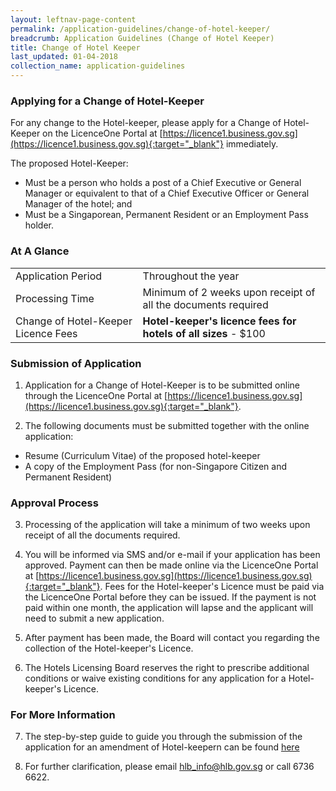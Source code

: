 ```yaml
---
layout: leftnav-page-content
permalink: /application-guidelines/change-of-hotel-keeper/
breadcrumb: Application Guidelines (Change of Hotel Keeper) 
title: Change of Hotel Keeper
last_updated: 01-04-2018
collection_name: application-guidelines
---
```


### **Applying for a Change of Hotel-Keeper**

For any change to the Hotel-keeper, please apply for a Change of Hotel-Keeper on the LicenceOne Portal at [https://licence1.business.gov.sg](https://licence1.business.gov.sg){:target="_blank"} immediately.

The proposed Hotel-Keeper:
* Must be a person who holds a post of a Chief Executive or General Manager or equivalent to that of a Chief Executive Officer or General Manager of the hotel; and 
* Must be a Singaporean, Permanent Resident or an Employment Pass holder. 

### **At A Glance**

<table class="table-v">
  <tr>
    <td>Application Period</td>
    <td> Throughout the year</td> 
  </tr>
  <tr>
    <td>Processing Time</td>
    <td>Minimum of 2 weeks upon receipt of all the documents required</td>
  </tr>
  <tr>
    <td>Change of Hotel-Keeper Licence Fees</td>
    <td><b>Hotel-keeper's licence fees for hotels of all sizes</b> - $100</td>
  </tr>
</table>

### **Submission of Application**

1. Application for a Change of Hotel-Keeper is to be submitted online through the LicenceOne Portal at [https://licence1.business.gov.sg](https://licence1.business.gov.sg){:target="_blank"}.

2. The following documents must be submitted together with the online application:
* Resume (Curriculum Vitae) of the proposed hotel-keeper
* A copy of the Employment Pass (for non-Singapore Citizen and Permanent Resident)


### **Approval Process**

3. Processing of the application will take a minimum of two weeks upon receipt of all the documents required. 

4. You will be informed via SMS and/or e-mail if your application has been approved. Payment can then be made online via the LicenceOne Portal at [https://licence1.business.gov.sg](https://licence1.business.gov.sg){:target="_blank"}. Fees for the Hotel-keeper's Licence must be paid via the LicenceOne Portal before they can be issued. If the payment is not paid within one month, the application will lapse and the applicant will need to submit a new application. 

5. After payment has been made, the Board will contact you regarding the collection of the Hotel-keeper's Licence. 

6. The Hotels Licensing Board reserves the right to prescribe additional conditions or waive existing conditions for any application for a Hotel-keeper's Licence.

### **For More Information**

7. The step-by-step guide to guide you through the submission of the application for an amendment of Hotel-keepern can be found [here]({{site.baseurl}}/media/guides/files/guide-amendment-of-licence.pdf)

8. For further clarification, please email [hlb_info@hlb.gov.sg](mailto:hlb_info@hlb.gov.sg) or call 6736 6622.

